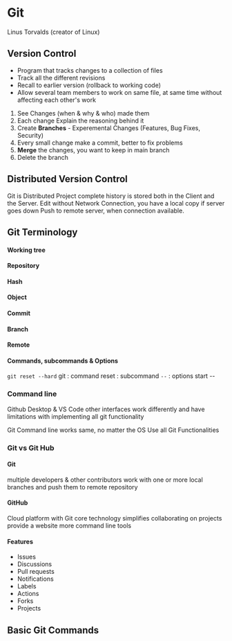 # Git
Linus Torvalds (creator of Linux)

## Version Control
- Program that tracks changes to a collection of files
- Track all the different revisions 
- Recall to earlier version (rollback to working code)
- Allow several team members to work on same file, at same time without affecting each other's work

1. See Changes (when & why & who) made them
2. Each change Explain the reasoning behind it
3. Create **Branches** - Experemental Changes (Features, Bug Fixes, Security)
4. Every small change make a commit, better to fix problems
5. **Merge** the changes, you want to keep in main branch 
6. Delete the branch

## Distributed Version Control
Git is Distributed
Project complete history is stored both in the Client and the Server.
Edit without Network Connection, you have a local copy if server goes down
Push to remote server, when connection available.
## Git Terminology

#### Working tree
#### Repository
#### Hash
#### Object
#### Commit
#### Branch
#### Remote
#### Commands, subcommands & Options
```git reset --hard```
git : command
reset : subcommand
```--``` : options start --

### Command line 

Github Desktop & VS Code other interfaces work differently and have limitations with implementing all git functionality 

Git Command line works same, no matter the OS
Use all Git Functionalities

### Git vs Git Hub
#### Git 
multiple developers & other contributors work with one or more local branches and push them to remote repository

#### GitHub 
Cloud platform with Git core technology
simplifies collaborating on projects 
provide a website
more command line tools

#### Features
- Issues
- Discussions
- Pull requests
- Notifications
- Labels
- Actions
- Forks
- Projects

## Basic Git Commands

